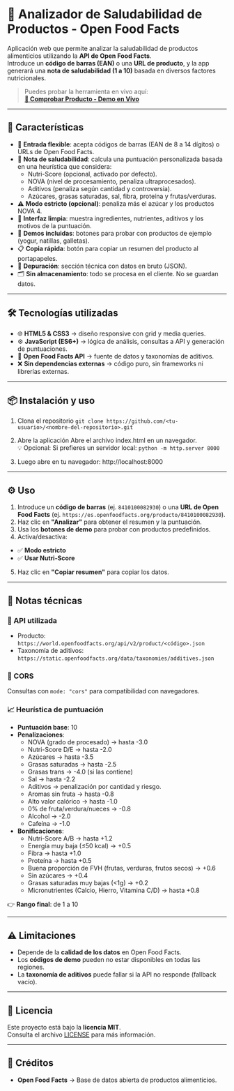 # 🥗 Analizador de Saludabilidad de Productos - Open Food Facts

Aplicación web que permite analizar la saludabilidad de productos alimenticios utilizando la **API de Open Food Facts**.  
Introduce un **código de barras (EAN)** o una **URL de producto**, y la app generará una **nota de saludabilidad (1 a 10)** basada en diversos factores nutricionales.
> Puedes probar la herramienta en vivo aquí:  
> **[🔗 Comprobar Producto - Demo en Vivo](https://hia-o.github.io/Comprobar-Producto/)**

---

## 🚀 Características
- 🔢 **Entrada flexible**: acepta códigos de barras (EAN de 8 a 14 dígitos) o URLs de Open Food Facts.  
- 🧠 **Nota de saludabilidad**: calcula una puntuación personalizada basada en una heurística que considera:
  - Nutri-Score (opcional, activado por defecto).  
  - NOVA (nivel de procesamiento, penaliza ultraprocesados).  
  - Aditivos (penaliza según cantidad y controversia).  
  - Azúcares, grasas saturadas, sal, fibra, proteína y frutas/verduras.  
- ⚠️ **Modo estricto (opcional)**: penaliza más el azúcar y los productos NOVA 4.  
- 🧼 **Interfaz limpia**: muestra ingredientes, nutrientes, aditivos y los motivos de la puntuación.  
- 🧪 **Demos incluidas**: botones para probar con productos de ejemplo (yogur, natillas, galletas).  
- 📋 **Copia rápida**: botón para copiar un resumen del producto al portapapeles.  
- 🔧 **Depuración**: sección técnica con datos en bruto (JSON).  
- 🗂 **Sin almacenamiento**: todo se procesa en el cliente. No se guardan datos.  

---

## 🛠 Tecnologías utilizadas
- 🌐 **HTML5 & CSS3** → diseño responsive con grid y media queries.  
- ⚙️ **JavaScript (ES6+)** → lógica de análisis, consultas a API y generación de puntuaciones.  
- 📡 **Open Food Facts API** → fuente de datos y taxonomías de aditivos.  
- ❌ **Sin dependencias externas** → código puro, sin frameworks ni librerías externas.

---

## 📦 Instalación y uso

1. Clona el repositorio
`git clone https://github.com/<tu-usuario>/<nombre-del-repositorio>.git`

2. Abre la aplicación
Abre el archivo index.html en un navegador.<br>
💡 Opcional: Si prefieres un servidor local:
`python -m http.server 8000`

3. Luego abre en tu navegador: http://localhost:8000

---

## ⚙️ Uso
1. Introduce un **código de barras** (ej. `8410100082930`) o una **URL de Open Food Facts** (ej. `https://es.openfoodfacts.org/producto/8410100082930`).  
2. Haz clic en **"Analizar"** para obtener el resumen y la puntuación.  
3. Usa los **botones de demo** para probar con productos predefinidos.  
4. Activa/desactiva:  
- ✅ **Modo estricto**  
- ✅ **Usar Nutri-Score**  
5. Haz clic en **"Copiar resumen"** para copiar los datos.  

---

## 🧠 Notas técnicas
### 📡 API utilizada
- Producto:  
  `https://world.openfoodfacts.org/api/v2/product/<código>.json`  
- Taxonomía de aditivos:  
  `https://static.openfoodfacts.org/data/taxonomies/additives.json`

### 🔐 CORS
Consultas con `mode: "cors"` para compatibilidad con navegadores.  

### 📈 Heurística de puntuación
- **Puntuación base**: 10  
- **Penalizaciones**:  
  - NOVA (grado de procesado) → hasta -3.0
  - Nutri-Score D/E → hasta -2.0
  - Azúcares → hasta -3.5 
  - Grasas saturadas → hasta -2.5
  - Grasas trans → -4.0 (si las contiene)
  - Sal → hasta -2.2
  - Aditivos → penalización por cantidad y riesgo.
  - Aromas sin fruta → hasta -0.8
  - Alto valor calórico → hasta -1.0
  - 0% de fruta/verdura/nueces → -0.8
  - Alcohol → -2.0
  - Cafeína → -1.0
- **Bonificaciones**:  
  - Nutri-Score A/B → hasta +1.2
  - Energía muy baja (≤50 kcal) → +0.5
  - Fibra → hasta +1.0
  - Proteína → hasta +0.5
  - Buena proporción de FVH (frutas, verduras, frutos secos) → +0.6
  - Sin azúcares → +0.4
  - Grasas saturadas muy bajas (<1g) → +0.2
  - Micronutrientes (Calcio, Hierro, Vitamina C/D) → hasta +0.8

👉 **Rango final**: de 1 a 10  

---

## ⚠️ Limitaciones
- Depende de la **calidad de los datos** en Open Food Facts.  
- Los **códigos de demo** pueden no estar disponibles en todas las regiones.  
- La **taxonomía de aditivos** puede fallar si la API no responde (fallback vacío).  

---
## 📝 Licencia
Este proyecto está bajo la **licencia MIT**.  
Consulta el archivo [LICENSE](LICENSE) para más información.  

---

## 🙌 Créditos
- **Open Food Facts** → Base de datos abierta de productos alimenticios.  
